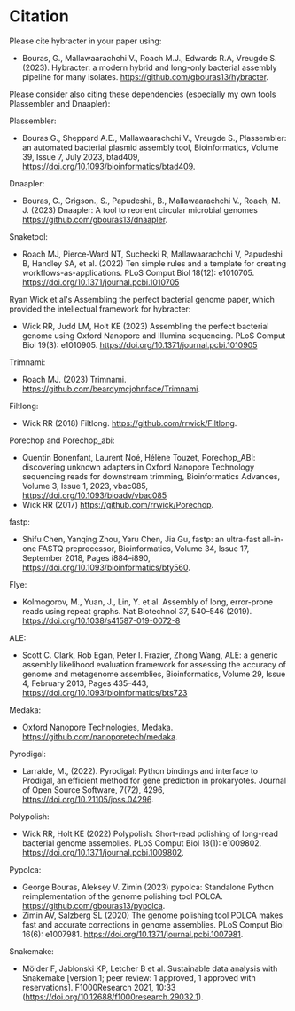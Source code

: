 # Citation

Please cite hybracter in your paper using:

* Bouras, G., Mallawaarachchi V., Roach M.J., Edwards R.A, Vreugde S.  (2023). Hybracter: a modern hybrid and long-only bacterial assembly pipeline for many isolates. https://github.com/gbouras13/hybracter.

Please consider also citing these dependencies (especially my own tools Plassembler and Dnaapler):

Plassembler:

* Bouras G., Sheppard A.E., Mallawaarachchi V., Vreugde S., Plassembler: an automated bacterial plasmid assembly tool, Bioinformatics, Volume 39, Issue 7, July 2023, btad409, https://doi.org/10.1093/bioinformatics/btad409. 

Dnaapler:

* Bouras, G., Grigson., S., Papudeshi., B., Mallawaarachchi V., Roach, M. J. (2023) Dnaapler: A tool to reorient circular microbial genomes https://github.com/gbouras13/dnaapler.

Snaketool:

* Roach MJ, Pierce-Ward NT, Suchecki R, Mallawaarachchi V, Papudeshi B, Handley SA, et al. (2022) Ten simple rules and a template for creating workflows-as-applications. PLoS Comput Biol 18(12): e1010705. https://doi.org/10.1371/journal.pcbi.1010705

Ryan Wick et al's Assembling the perfect bacterial genome paper, which provided the intellectual framework for hybracter:

* Wick RR, Judd LM, Holt KE (2023) Assembling the perfect bacterial genome using Oxford Nanopore and Illumina sequencing. PLoS Comput Biol 19(3): e1010905. https://doi.org/10.1371/journal.pcbi.1010905

Trimnami:

* Roach MJ. (2023) Trimnami. https://github.com/beardymcjohnface/Trimnami.

Filtlong:

* Wick RR (2018) Filtlong. https://github.com/rrwick/Filtlong.

Porechop and Porechop_abi:

* Quentin Bonenfant, Laurent Noé, Hélène Touzet, Porechop_ABI: discovering unknown adapters in Oxford Nanopore Technology sequencing reads for downstream trimming, Bioinformatics Advances, Volume 3, Issue 1, 2023, vbac085, https://doi.org/10.1093/bioadv/vbac085
* Wick RR (2017) https://github.com/rrwick/Porechop.

fastp:

* Shifu Chen, Yanqing Zhou, Yaru Chen, Jia Gu, fastp: an ultra-fast all-in-one FASTQ preprocessor, Bioinformatics, Volume 34, Issue 17, September 2018, Pages i884–i890, https://doi.org/10.1093/bioinformatics/bty560. 

Flye:

* Kolmogorov, M., Yuan, J., Lin, Y. et al. Assembly of long, error-prone reads using repeat graphs. Nat Biotechnol 37, 540–546 (2019). https://doi.org/10.1038/s41587-019-0072-8

ALE:

* Scott C. Clark, Rob Egan, Peter I. Frazier, Zhong Wang, ALE: a generic assembly likelihood evaluation framework for assessing the accuracy of genome and metagenome assemblies, Bioinformatics, Volume 29, Issue 4, February 2013, Pages 435–443, https://doi.org/10.1093/bioinformatics/bts723

Medaka:

* Oxford Nanopore Technologies, Medaka. https://github.com/nanoporetech/medaka.

Pyrodigal:

* Larralde, M., (2022). Pyrodigal: Python bindings and interface to Prodigal, an efficient method for gene prediction in prokaryotes. Journal of Open Source Software, 7(72), 4296, https://doi.org/10.21105/joss.04296.

Polypolish:

* Wick RR, Holt KE (2022) Polypolish: Short-read polishing of long-read bacterial genome assemblies. PLoS Comput Biol 18(1): e1009802. https://doi.org/10.1371/journal.pcbi.1009802.

Pypolca:
* George Bouras, Aleksey V. Zimin (2023) pypolca: Standalone Python reimplementation of the genome polishing tool POLCA. https://github.com/gbouras13/pypolca. 
* Zimin AV, Salzberg SL (2020) The genome polishing tool POLCA makes fast and accurate corrections in genome assemblies. PLoS Comput Biol 16(6): e1007981. https://doi.org/10.1371/journal.pcbi.1007981.

Snakemake:
* Mölder F, Jablonski KP, Letcher B et al. Sustainable data analysis with Snakemake [version 1; peer review: 1 approved, 1 approved with reservations]. F1000Research 2021, 10:33 (https://doi.org/10.12688/f1000research.29032.1).

